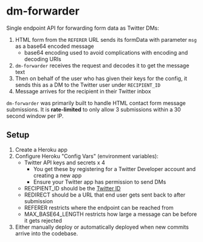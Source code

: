 # dm-forwarder

Single endpoint API for forwarding form data as Twitter DMs:
1. HTML form from the `REFERER` URL sends its formData with parameter `msg` as a base64 encoded message
    - base64 encoding used to avoid complications with encoding and decoding URIs
2. `dm-forwarder` receives the request and decodes it to get the message text
3. Then on behalf of the user who has given their keys for the config, it sends this as a DM to the Twitter 
user under `RECIPIENT_ID`
4. Message arrives for the recipient in their Twitter inbox

`dm-forwarder` was primarily built to handle HTML contact form message submissions. 
It is **rate-limited** to only allow 3 submissions within a 30 second window per IP.

## Setup
 
1. Create a Heroku app
2. Configure Heroku "Config Vars" (environment variables):
    - Twitter API keys and secrets x 4
        - You get these by registering for a Twitter Developer account and creating a new app
        - Ensure your Twitter app has permission to send DMs
    - RECIPIENT_ID should be the [Twitter ID](http://gettwitterid.com)
    - REDIRECT should be a URL that end user gets sent back to after submission
    - REFERER restricts where the endpoint can be reached from
    - MAX_BASE64_LENGTH restricts how large a message can be before it gets rejected
3. Either manually deploy or automatically deployed when new commits arrive into the codebase.
